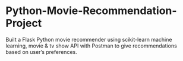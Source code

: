 # Python-Movie-Recommendation-Project
Built a Flask Python movie recommender using scikit-learn machine learning, movie &amp; tv show API with Postman to give recommendations based on user’s preferences.
